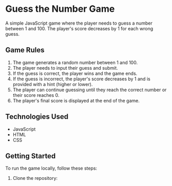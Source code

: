 # Guess the Number Game

A simple JavaScript game where the player needs to guess a number between 1 and 100. The player's score decreases by 1 for each wrong guess.

## Game Rules

1. The game generates a random number between 1 and 100.
2. The player needs to input their guess and submit.
3. If the guess is correct, the player wins and the game ends.
4. If the guess is incorrect, the player's score decreases by 1 and is provided with a hint (higher or lower).
5. The player can continue guessing until they reach the correct number or their score reaches 0.
6. The player's final score is displayed at the end of the game.

## Technologies Used

- JavaScript
- HTML
- CSS

## Getting Started

To run the game locally, follow these steps:

1. Clone the repository:

